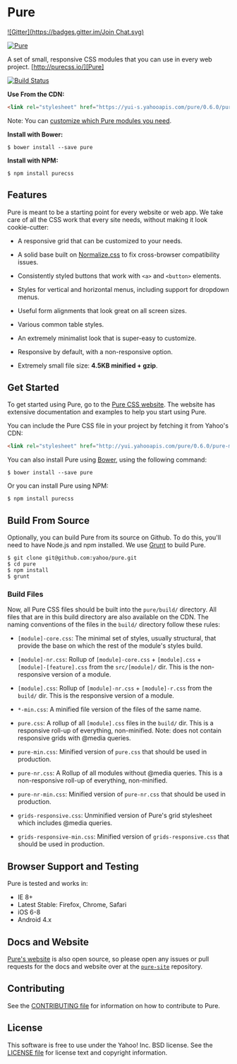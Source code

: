 Pure
====
[![Gitter](https://badges.gitter.im/Join Chat.svg)](https://gitter.im/yahoo/pure?utm_source=badge&utm_medium=badge&utm_campaign=pr-badge&utm_content=badge)

[![Pure](https://cloud.githubusercontent.com/assets/449779/5291099/1b554cca-7b03-11e4-9157-53a12d91b34a.png)][Pure]

A set of small, responsive CSS modules that you can use in every web project.
[http://purecss.io/][Pure]

[![Build Status](http://img.shields.io/travis/yahoo/pure.svg?style=flat)][Build Status]

**Use From the CDN:**

```html
<link rel="stylesheet" href="https://yui-s.yahooapis.com/pure/0.6.0/pure-min.css">
```

Note: You can [customize which Pure modules you need][customize].

**Install with Bower:**

```shell
$ bower install --save pure
```

**Install with NPM:**

```shell
$ npm install purecss
```

[Pure]: http://purecss.io/
[Bower]: http://bower.io/
[Build Status]: https://travis-ci.org/yahoo/pure
[customize]: http://purecss.io/customize/


Features
--------

Pure is meant to be a starting point for every website or web app. We take care
of all the CSS work that every site needs, without making it look cookie-cutter:

* A responsive grid that can be customized to your needs.

* A solid base built on [Normalize.css][] to fix cross-browser compatibility
  issues.

* Consistently styled buttons that work with `<a>` and `<button>` elements.

* Styles for vertical and horizontal menus, including support for dropdown
  menus.

* Useful form alignments that look great on all screen sizes.

* Various common table styles.

* An extremely minimalist look that is super-easy to customize.

* Responsive by default, with a non-responsive option.

* Extremely small file size: **4.5KB minified + gzip**.


[Normalize.css]: http://necolas.github.io/normalize.css/


Get Started
-----------

To get started using Pure, go to the [Pure CSS website][Pure]. The website has
extensive documentation and examples to help you start using Pure.

You can include the Pure CSS file in your project by fetching it from Yahoo's
CDN:

```html
<link rel="stylesheet" href="http://yui.yahooapis.com/pure/0.6.0/pure-min.css">
```

You can also install Pure using [Bower][], using the following command:

```shell
$ bower install --save pure
```

Or you can install Pure using NPM:

```shell
$ npm install purecss
```

Build From Source
-----------------

Optionally, you can build Pure from its source on Github. To do this, you'll
need to have Node.js and npm installed. We use [Grunt][] to build Pure.

```shell
$ git clone git@github.com:yahoo/pure.git
$ cd pure
$ npm install
$ grunt
```

### Build Files

Now, all Pure CSS files should be built into the `pure/build/` directory. All
files that are in this build directory are also available on the CDN. The naming
conventions of the files in the `build/` directory follow these rules:

* `[module]-core.css`: The minimal set of styles, usually structural, that
  provide the base on which the rest of the module's styles build.

* `[module]-nr.css`: Rollup of `[module]-core.css` + `[module].css` +
  `[module]-[feature].css` from the `src/[module]/` dir. This is the
  non-responsive version of a module.

* `[module].css`: Rollup of `[module]-nr.css` + `[module]-r.css` from the
  `build/` dir. This is the responsive version of a module.

* `*-min.css`: A minified file version of the files of the same name.

* `pure.css`: A rollup of all `[module].css` files in the `build/` dir. This is
  a responsive roll-up of everything, non-minified.  Note: does not contain responsive grids with @media queries.

* `pure-min.css`: Minified version of `pure.css` that should be used in
  production.

* `pure-nr.css`: A Rollup of all modules without @media queries. This is a
  non-responsive roll-up of everything, non-minified.

* `pure-nr-min.css`: Minified version of `pure-nr.css` that should be used in
  production.

* `grids-responsive.css`: Unminified version of Pure's grid stylesheet which 
  includes @media queries.

* `grids-responsive-min.css`: Minified version of `grids-responsive.css` that
  should be used in production.


[Grunt]: http://gruntjs.com/


Browser Support and Testing
---------------------------

Pure is tested and works in:

* IE 8+
* Latest Stable: Firefox, Chrome, Safari
* iOS 6-8
* Android 4.x


Docs and Website
----------------

[Pure's website][Pure] is also open source, so please open any issues or pull
requests for the docs and website over at the [`pure-site`][pure-site]
repository.


[pure-site]: https://github.com/yahoo/pure-site


Contributing
------------

See the [CONTRIBUTING file][] for information on how to contribute to Pure.


[CONTRIBUTING file]: https://github.com/yahoo/pure/blob/master/CONTRIBUTING.md


License
-------

This software is free to use under the Yahoo! Inc. BSD license.
See the [LICENSE file][] for license text and copyright information.


[LICENSE file]: https://github.com/yahoo/pure/blob/master/LICENSE.md
